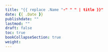 ```yaml
---
title: "{{ replace .Name "-" " " | title }}"
date: {{ .Date }}
publishdate: ""
lastmod: ""
draft: false
toc: true
bookCollapseSection: true
weight: 
---
```


